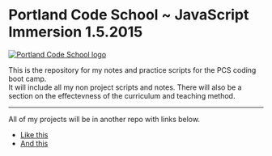 # Portland Code School ~ JavaScript Immersion 1.5.2015  

[![Portland Code School logo](assests/pcs-logo.png)](http://www.portlandcodeschool.com)  

This is the repository for my notes and practice scripts for the PCS coding boot camp.  
It will include all my non project scripts and notes. There will also be a section on the effectevness of the curriculum and teaching method.  

---  

All of my projects will be in another repo with links below.

  * [Like this](http://google.com)  
  * [And this](http://google.com)  
